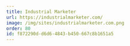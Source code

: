 ```yaml
---
title: Industrial Marketer
url: https://industrialmarketer.com/
image: /img/sites/industrialmarketer.com.png
order: 80
id: f872290d-d6d6-4843-b450-667c8b1651a5
---
```

